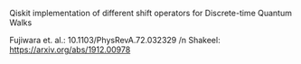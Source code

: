 Qiskit implementation of different shift operators for Discrete-time Quantum Walks

Fujiwara et. al.: 10.1103/PhysRevA.72.032329 /n
Shakeel: https://arxiv.org/abs/1912.00978
